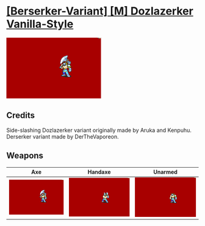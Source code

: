# [\[Berserker-Variant\] \[M\] Dozlazerker Vanilla-Style](../%5BBerserker-Variant%5D%20%5BM%5D%20Dozlazerker%20Vanilla-Style)

<img src="./3.%20Axe/Axe_000.png" alt="[Berserker-Variant] [M] Dozlazerker Vanilla-Style standing" />

## Credits

Side-slashing Dozlazerker variant originally made by Aruka and Kenpuhu.
Derserker variant made by DerTheVaporeon.

## Weapons


|Axe |Handaxe |Unarmed |
|  :---: | :---: | :---: |
| <img alt="Axe animation" src="./3.%20Axe/Axe.gif" /> | <img alt="Handaxe animation" src="./4.%20Handaxe/Handaxe.gif" /> | <img alt="Unarmed animation" src="./8.%20Unarmed/Unarmed.gif" /> |
